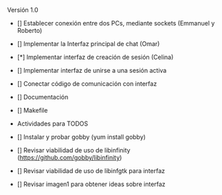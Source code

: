 Versión 1.0

* [] Establecer conexión entre dos PCs, mediante sockets (Emmanuel y Roberto)  
* [] Implementar la Interfaz principal de chat  (Omar)
* [*] Implementar interfaz de creación de sesión (Celina)
* [] Implementar interfaz de unirse a una sesión activa
* [] Conectar código de comunicación con interfaz
* [] Documentación
* [] Makefile

* Actividades para TODOS
* [] Instalar y probar gobby (yum install gobby)
* [] Revisar viabilidad de uso de libinfinity (https://github.com/gobby/libinfinity)
* [] Revisar viabilidad de uso de libinfgtk para interfaz
* [] Revisar imagen1 para obtener ideas sobre interfaz
